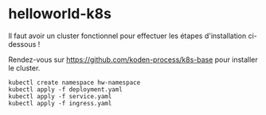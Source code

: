 # helloworld-k8s

Il faut avoir un cluster fonctionnel pour effectuer les étapes d'installation ci-dessous ! 

Rendez-vous sur https://github.com/koden-process/k8s-base pour installer le cluster. 

```
kubectl create namespace hw-namespace 
kubectl apply -f deployment.yaml
kubectl apply -f service.yaml
kubectl apply -f ingress.yaml
```
